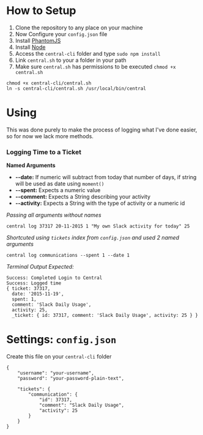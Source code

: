 # How to Setup
1. Clone the repository to any place on your machine
2. Now Configure your `config.json` file
3. Install [PhantomJS](http://phantomjs.org/)
4. Install [Node](https://nodejs.org/)
5. Access the `central-cli` folder and type `sudo npm install`
6. Link `central.sh` to your a folder in your path
7. Make sure `central.sh` has permissions to be executed `chmod +x central.sh`

```
chmod +x central-cli/central.sh
ln -s central-cli/central.sh /usr/local/bin/central
```


# Using
This was done purely to make the process of logging what I've done easier, so for now we lack more methods.

### Logging Time to a Ticket
**Named Arguments**
* **--date:** If numeric will subtract from today that number of days, if string will be used as date using `moment()`
* **--spent:** Expects a numeric value
* **--comment:** Expects a String describing your activity
* **--activity:** Expects a String with the type of activity or a numeric id


_Passing all arguments without names_
```
central log 37317 20-11-2015 1 "My own Slack activity for today" 25
```

_Shortcuted using `tickets` index from `config.json` and used 2 named arguments_
```
central log communications --spent 1 --date 1
```

_Terminal Output Expected:_
```
Success: Completed Login to Central
Success: Logged time
{ ticket: 37317,
  date: '2015-11-19',
  spent: 1,
  comment: 'Slack Daily Usage',
  activity: 25,
  _ticket: { id: 37317, comment: 'Slack Daily Usage', activity: 25 } }
```


# Settings: `config.json`
Create this file on your `central-cli` folder

```
{
	"username": "your-username",
	"password": "your-password-plain-text",

	"tickets": {
		"communication": {
			"id": 37317,
			"comment": "Slack Daily Usage",
			"activity": 25
		}
	}
}
```